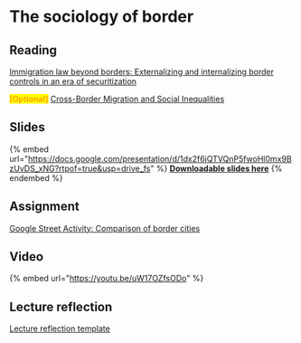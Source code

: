 # The sociology of border

## Reading

[Immigration law beyond borders: Externalizing and internalizing border controls in an era of securitization](https://drive.google.com/file/d/1nY9K_N-dB-2d76kywootZbWXzpTubArH/view?usp=sharing)

<mark style="color:orange;">**\[Optional]**</mark> [Cross-Border Migration and Social Inequalities](https://drive.google.com/file/d/10JoAOiURMSG531BQPG97d6de4p-ktQUb/view?usp=sharing)

## Slides

{% embed url="https://docs.google.com/presentation/d/1dx2f6jQTVQnP5fwoHl0mx9BzUvDS_xNG?rtpof=true&usp=drive_fs" %}
[**Downloadable slides here**](https://docs.google.com/presentation/d/1dx2f6jQTVQnP5fwoHl0mx9BzUvDS_xNG?rtpof=true\&usp=drive_fs)
{% endembed %}

## Assignment

[Google Street Activity: Comparison of border cities](https://docs.google.com/document/d/1Vk7t-f_MsXxUIiKsDxEkgXFaW1Pu5QTN/edit?usp=sharing\&ouid=100179871492576617561\&rtpof=true\&sd=true)

## Video

{% embed url="https://youtu.be/uW17OZfsODo" %}

## Lecture reflection

[Lecture reflection template](https://docs.google.com/document/d/11xhoANlh2eXu-C8ecWJeKiTAHEYTiqyX?rtpof=true\&usp=drive_fs)
